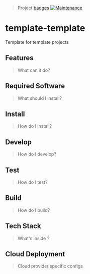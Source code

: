 > Project [badges](https://shields.io/)
> [![Maintenance](https://img.shields.io/maintenance/yes/2017.svg)]()

# template-template
Template for template projects

## Features

> What can it do?

## Required Software

> What should I install?

## Install

> How do I install?

## Develop

> How do I develop?

## Test

> How do I test?

## Build

> How do I build?

## Tech Stack

> What's inside ?

## Cloud Deployment

> Cloud provider specific configs
